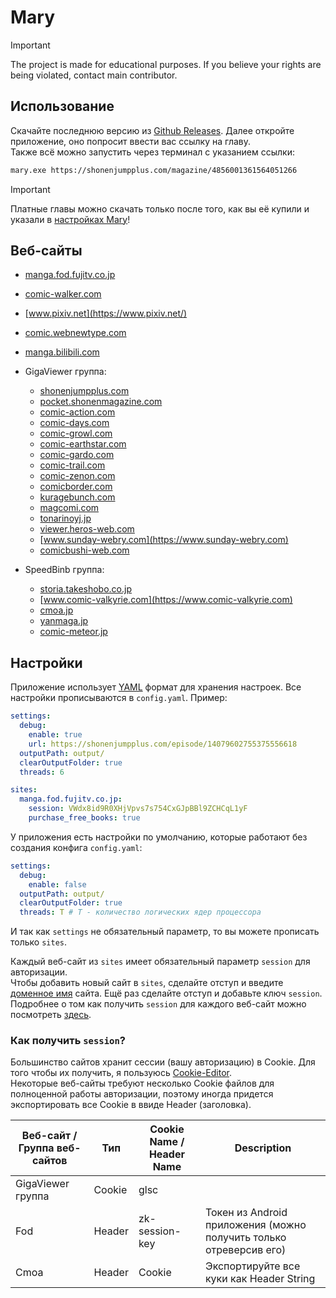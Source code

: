 # Mary

> [!IMPORTANT]
> The project is made for educational purposes. If you believe your rights are being violated, contact main contributor.

## Использование

Скачайте последнюю версию из [Github Releases](https://github.com/sekiju/mary/releases/latest). Далее откройте приложение, оно попросит ввести вас ссылку на главу.<br>
Также всё можно запустить через терминал с указанием ссылки:

```bash
mary.exe https://shonenjumpplus.com/magazine/4856001361564051266
```

> [!IMPORTANT]
> Платные главы можно скачать только после того, как вы её купили и указали в [настройках Mary](#настройки)!

## Веб-сайты

- [manga.fod.fujitv.co.jp](https://manga.fod.fujitv.co.jp/)
- [comic-walker.com](https://comic-walker.com/)
- [www.pixiv.net](https://www.pixiv.net/)
- [comic.webnewtype.com](https://comic.webnewtype.com)
- [manga.bilibili.com](https://manga.bilibili.com)


- GigaViewer группа:
    - [shonenjumpplus.com](https://shonenjumpplus.com/)
    - [pocket.shonenmagazine.com](https://pocket.shonenmagazine.com)
    - [comic-action.com](https://comic-action.com)
    - [comic-days.com](https://comic-days.com)
    - [comic-growl.com](https://comic-growl.com)
    - [comic-earthstar.com](https://comic-earthstar.com)
    - [comic-gardo.com](https://comic-gardo.com)
    - [comic-trail.com](https://comic-trail.com)
    - [comic-zenon.com](https://comic-zenon.com)
    - [comicborder.com](https://comicborder.com)
    - [kuragebunch.com](https://kuragebunch.com)
    - [magcomi.com](https://magcomi.com)
    - [tonarinoyj.jp](https://tonarinoyj.jp)
    - [viewer.heros-web.com](https://viewer.heros-web.com)
    - [www.sunday-webry.com](https://www.sunday-webry.com)
    - [comicbushi-web.com](https://comicbushi-web.com)


- SpeedBinb группа:
    - [storia.takeshobo.co.jp](https://storia.takeshobo.co.jp)
    - [www.comic-valkyrie.com](https://www.comic-valkyrie.com)
    - [cmoa.jp](https://cmoa.jp)
    - [yanmaga.jp](https://yanmaga.jp)
    - [comic-meteor.jp](https://comic-meteor.jp)

## Настройки

Приложение использует [YAML](https://yaml.org/spec/1.2.2/) формат для хранения настроек. Все настройки прописываются
в `config.yaml`. Пример:

```yaml
settings:
  debug:
    enable: true
    url: https://shonenjumpplus.com/episode/14079602755375556618
  outputPath: output/
  clearOutputFolder: true
  threads: 6

sites:
  manga.fod.fujitv.co.jp:
    session: VWdx8id9R0XHjVpvs7s754CxGJpBBl9ZCHCqL1yF
    purchase_free_books: true
```

У приложения есть настройки по умолчанию, которые работают без создания конфига `config.yaml`:

```yaml
settings:
  debug:
    enable: false
  outputPath: output/
  clearOutputFolder: true
  threads: T # T - количество логических ядер процессора
```

И так как `settings` не обязательный параметр, то вы можете прописать только `sites`.

Каждый веб-сайт из `sites` имеет обязательный параметр `session` для авторизации.<br>
Чтобы добавить новый сайт в `sites`, сделайте отступ и
введите [доменное имя](https://blog.skillfactory.ru/wp-content/uploads/2023/02/domen-4-3253604.png) сайта. Ещё раз
сделайте отступ и добавьте ключ `session`.
Подробнее о том как получить `session` для каждого веб-сайт можно посмотреть [здесь](#как-получить-session).

### Как получить `session`?

Большинство сайтов хранит сессии (вашу авторизацию) в Cookie. Для того чтобы их получить, я
пользуюсь [Cookie-Editor](https://cookie-editor.com).<br>
Некоторые веб-сайты требуют несколько Cookie файлов для полноценной работы авторизации, поэтому иногда придется
экспортировать все Cookie в ввиде Header (заголовка).

| Веб-сайт / Группа веб-сайтов | Тип    | Cookie Name / Header Name | Description                                                        |
|------------------------------|--------|---------------------------|--------------------------------------------------------------------|
| GigaViewer группа            | Cookie | glsc                      |                                                                    |
| Fod                          | Header | zk-session-key            | Токен из Android приложения (можно получить только отреверсив его) |
| Cmoa                         | Header | Cookie                    | Экспортируйте все куки как Header String                           |